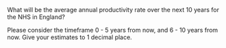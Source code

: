 What will be the average annual productivity rate over the next 10 years for the NHS in England?

Please consider the timeframe 0 - 5 years from now, and 6 - 10 years from now. Give your estimates to 1 decimal place.